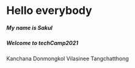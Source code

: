 # Hello everybody

##### My name is Sakul
##### Welcome to techCamp2021
Kanchana Donmongkol
Vilasinee Tangchatthong
